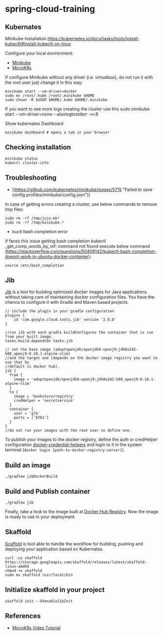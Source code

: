 # spring-cloud-training

## Kubernates

Minikube Installation https://kubernetes.io/docs/tasks/tools/install-kubectl/#install-kubectl-on-linux

Configure your local environment:

- [Minikube](https://kubernetes.io/docs/setup/learning-environment/minikube/ "MiniKube")
- [MicroK8s](https://kubernetes.io/blog/2019/11/26/running-kubernetes-locally-on-linux-with-microk8s/ "MicroK8s")

If configure Minikube without any driver (i.e. virtualbox), do not run it with the root user just change it in this way:

```
minikube start --vm-driver=docker
sudo mv /root/.kube /root/.minikube $HOME
sudo chown -R $USER $HOME/.kube $HOME/.minikube
```

If you want to see more logs creating the cluster use this sudo minikube start --vm-driver=none  --alsologtostderr -v=8

Show kubernates Dashboard
```
minikube dashboard # opens a tab in your browser
```

## Checking installation

```
minikube status
kubectl cluster-info
```

## Troubleshooting

- [(https://github.com/kubernetes/minikube/issues/5715 "Failed to save config profiles/minikube/config.json")]

In case of getting errors creating a cluster, use below commands to remove tmp files:
```
sudo rm -rf /tmp/juju-mk*
sudo rm -rf /tmp/minikube.*
```

- kuctl bash completion error

if faces this issue getting bash completion kubectl _get_comp_words_by_ref: command not found execute below command (https://stackoverflow.com/questions/50406142/kubectl-bash-completion-doesnt-work-in-ubuntu-docker-container):
```
source /etc/bash_completion
```


## Jib

[Jib](https://github.com/GoogleContainerTools/jib "Jib Github Page") is a tool for building optimized docker images for Java applications without taking care of maintaining docker configuration files. You have the chance to configure it with Gradle and Maven based projects.

```
// include the plugin in your gradle configuration
plugins {
	id 'com.google.cloud.tools.jib' version '2.0.0'
}

//run jib with each gradle buildConfigures the container that is run from your built image.
tasks.build.dependsOn tasks.jib

// set the base image (adoptopenjdk/openjdk8-openj9:jdk8u242-b08_openj9-0.18.1-alpine-slim)
//and the target one (depends on the docker image registry you want to use that by
//default is docker hub).
jib {
  from {
    image = 'adoptopenjdk/openjdk8-openj9:jdk8u242-b08_openj9-0.18.1-alpine-slim'
  }
  to {
    image = 'bookstore/registry'
    credHelper = 'secretservice'
  }
  container {
    user = 'glb'
    ports = ['8761']
  }
}
//do not run your images with the root user so define one.
```

To publish your images to the docker registry, define the auth or credHelper configuration [docker-credential-helpers](https://github.com/docker/docker-credential-helpers "Credential Helpers") and login to it in the system terminal (`docker login [path-to-docker-registry-server]`).

## Build an image

```
./gradlew jibDockerBuild
```

## Build and Publish container

```
./gradlew jib
```

Finally, take a look to the image built at [Docker Hub Registry](https://hub.docker.com/repository/docker/luiscortes/book-store-registry-server "Docker Hub Registry"). Now the image is ready to use in your deployment.

## Skaffold

[Scaffold](https://skaffold.dev/ "Scaffold") is tool able to handle the workflow for building, pushing and deploying your application based on Kubernates.

```
curl -Lo skaffold https://storage.googleapis.com/skaffold/releases/latest/skaffold-linux-amd64
chmod +x skaffold
sudo mv skaffold /usr/local/bin
```


## Initialize skaffold in your project

```
skaffold init --XXenableJibInit
```

## References

- [MicroK8s Video Tutorial](https://asciinema.org/a/263394 "MicroK8s Video Tutorial")
